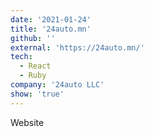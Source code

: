 ```yaml
---
date: '2021-01-24'
title: '24auto.mn'
github: ''
external: 'https://24auto.mn/'
tech:
  - React
  - Ruby
company: '24auto LLC'
show: 'true'
---
```


Website
